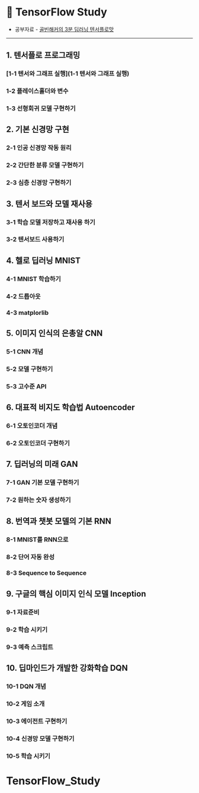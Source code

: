 # 🌼 TensorFlow Study
* 공부자료 - [골빈해커의 3분 딥러닝 텐서플로맛](http://www.kyobobook.co.kr/product/detailViewKor.laf?ejkGb=KOR&mallGb=KOR&barcode=9791162240137&orderClick=LAG&Kc=)
- - - -
## 1. 텐서플로 프로그래밍
### [1-1 텐서와 그래프 실행](1-1 텐서와 그래프 실행)
### 1-2 플레이스홀더와 변수
### 1-3 선형회귀 모델 구현하기

## 2. 기본 신경망 구현
### 2-1 인공 신경망 작동 원리
### 2-2 간단한 분류 모델 구현하기
### 2-3 심층 신경망 구현하기

## 3. 텐서 보드와 모델 재사용
### 3-1 학습 모델 저장하고 재사용 하기
### 3-2 텐서보드 사용하기

## 4. 헬로 딥러닝 MNIST
### 4-1 MNIST 학습하기
### 4-2 드롭아웃
### 4-3 matplorlib

## 5. 이미지 인식의 은총알 CNN
### 5-1 CNN 개념
### 5-2 모델 구현하기
### 5-3 고수준 API

## 6. 대표적 비지도 학습법 Autoencoder
### 6-1 오토인코더 개념
### 6-2 오토인코더 구현하기

## 7. 딥러닝의 미래 GAN
### 7-1 GAN 기본 모델 구현하기
### 7-2 원하는 숫자 생성하기

## 8. 번역과 챗봇 모델의 기본 RNN
### 8-1 MNIST를 RNN으로
### 8-2 단어 자동 완성
### 8-3 Sequence to Sequence

## 9. 구글의 핵심 이미지 인식 모델 Inception
### 9-1 자료준비
### 9-2 학습 시키기
### 9-3 예측 스크립트

## 10. 딥마인드가 개발한 강화학습 DQN
### 10-1 DQN 개념
### 10-2 게임 소개
### 10-3 에이전트 구현하기
### 10-4 신경망 모델 구현하기
### 10-5 학습 시키기
# TensorFlow_Study
